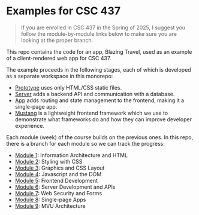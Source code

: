 # Examples for CSC 437

> If you are enrolled in CSC 437 in the Spring of 2025, I
> suggest you follow the module-by-module links below to make
> sure you are looking at the proper branch.

This repo contains the code for an app, Blazing Travel, used
as an example of a client-rendered web app for CSC 437.

The example proceeds in the following stages, each of
which is developed as a separate workspace in this monorepo:

- [Prototype](packages/proto/README.md) uses only HTML/CSS
  static files.
- [Server](packages/server/README.md) adds a backend API and
  communication with a database.
- [App](packages/app/README.md) adds routing and state
  management to the frontend, making it a single-page app.
- [Mustang](packages/mustang/README.md) is a lightweight
  frontend framework which we use to demonstrate what frameworks
  do and how they can improve developer experience.

Each module (week) of the course builds on the previous ones. In
this repo, there is a branch for each module so we can track the
progress:

- [Module 1](https://github.com/kubiak-calpoly/csc-437-examples/tree/mod-1):
  Information Architecture and HTML
- [Module 2](https://github.com/kubiak-calpoly/csc-437-examples/tree/mod-2):
  Styling with CSS
- [Module 3](https://github.com/kubiak-calpoly/csc-437-examples/tree/mod-3):
  Graphics and CSS Layout
- [Module 4](https://github.com/kubiak-calpoly/csc-437-examples/tree/mod-4):
  Javascript and the DOM
- [Module 5](https://github.com/kubiak-calpoly/csc-437-examples/tree/mod-5):
  Frontend Development
- [Module 6](https://github.com/kubiak-calpoly/csc-437-examples/tree/mod-6):
  Server Development and APIs
- [Module 7](https://github.com/kubiak-calpoly/csc-437-examples/tree/mod-7):
  Web Security and Forms
- [Module 8](https://github.com/kubiak-calpoly/csc-437-examples/tree/mod-8):
  Single-page Apps
- [Module 9](https://github.com/kubiak-calpoly/csc-437-examples/tree/mod-9):
  MVU Architecture

